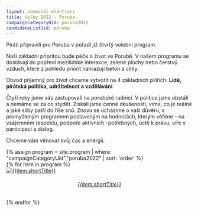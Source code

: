 ```yaml
---
layout: communal-elections
title: Volby 2022 - Poruba
campaignCategoryUid: poruba2022
candidateListUid: poruba
---
```


Piráti připravili pro Porubu v pořadí již čtvrtý volební program. 

Naši základní prioritou bude péče o život ve Porubě. V našem programu se dostávají do popředí mezilidské interakce, zelené plochy nebo čerstvý vzduch, které z pohledu priorit nahrazují beton a cihly.

Obvod příjemný pro život chceme vytvořit na 4 základních pilířích: **Lidé, pirátská politika, udržitelnost a vzdělávání**.

Čtyři roky jsme vás zastupovali na porubské radnici. V politice jsme obstáli a nemáme se za co stydět. Získali jsme cenné zkušenosti, víme, co je reálné a jaké sliby patří do říše snů. Znovu se ucházíme o vaši důvěru, s promyšleným programem postaveným na hodnotách, kterým věříme – na vzájemném respektu, podpoře aktivních i potřebných, úctě k právu, víře v participaci a dialog.

Chceme vám věnovat svůj čas a energii.

<section class="o-section o-section--spaceBot">
  <div class="o-section-inner">
    <div class="o-section-block">
      <div class="c-BasicPage">
        <div class="c-BasicPage-content">
          {% assign program = site.program | where: "campaignCategoryUid","poruba2022" | sort: 'order' %}
          <div class="row small-up-3 medium-up-5 large-up-7">
            {% for item in program %}
              <div class="column column-block">
                <a href="{{ item.url | relative_url }}">
                  <img class="program-icon" src="{{ item.img | prepend: 'assets/img/' | relative_url }}" alt="{{item.shortTitle}}" />
                  <center>
                    <h6>{{item.shortTitle}}</h6>
                  </center>
                </a>
              </div>
            {% endfor %}
          </div>
        </div>
      </div>
    </div>
  </div>
</section>
